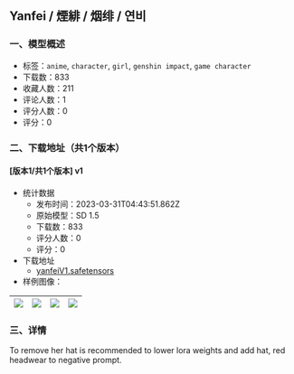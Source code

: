 ## Yanfei / 煙緋 / 烟绯 / 연비
### 一、模型概述

- 标签：`anime`, `character`, `girl`, `genshin impact`, `game character`
- 下载数：833
- 收藏人数：211
- 评论人数：1
- 评分人数：0
- 评分：0

### 二、下载地址（共1个版本）

#### [版本1/共1个版本] v1

- 统计数据
  - 发布时间：2023-03-31T04:43:51.862Z
  - 原始模型：SD 1.5
  - 下载数：833
  - 评分人数：0
  - 评分：0
- 下载地址
  - [yanfeiV1.safetensors](https://civitai.com/api/download/models/30695)
- 样例图像：

| <img src="https://image.civitai.com/xG1nkqKTMzGDvpLrqFT7WA/c969dc02-df2c-417f-a149-07874eddab00/width=450/348590.jpeg" /> | <img src="https://image.civitai.com/xG1nkqKTMzGDvpLrqFT7WA/58c954df-a908-40ee-c2e7-41644dddc100/width=450/348594.jpeg" /> | <img src="https://image.civitai.com/xG1nkqKTMzGDvpLrqFT7WA/c553b855-11f5-46dd-cfc1-2afb3859ac00/width=450/348593.jpeg" /> | <img src="https://image.civitai.com/xG1nkqKTMzGDvpLrqFT7WA/1d8ea759-a8fe-425c-45a1-5f19e9087600/width=450/367944.jpeg" /> |
| ---- | ---- | ---- | ---- |


### 三、详情
<p>To remove her hat is recommended to lower lora weights and add hat, red headwear to negative prompt.</p>